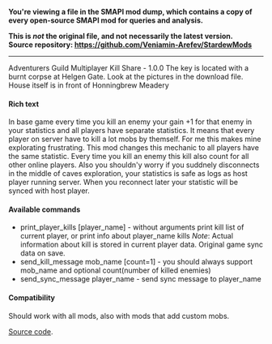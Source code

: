 **You're viewing a file in the SMAPI mod dump, which contains a copy of every open-source SMAPI mod
for queries and analysis.**

**This is _not_ the original file, and not necessarily the latest version.**  
**Source repository: https://github.com/Veniamin-Arefev/StardewMods**

----

Adventurers Guild Multiplayer Kill Share - 1.0.0
The key is located with a burnt corpse at Helgen Gate. Look at the pictures in the download file.
House itself is in front of Honningbrew Meadery


#### Rich text
In base game every time you kill an enemy your gain +1 for that enemy in your statistics and all players have separate statistics. It means that every player on server have to kill a lot mobs by themself. For me this makes mine explorating frustrating. This mod changes this mechanic to all players have the same statistic. Every time you kill an enemy this kill also count for all other online players. Also you shouldn'y worry if you suddnely disconnects in the middle of caves exploration, your statistics is safe as logs as host player running server. When you reconnect later your statistic will be synced with host player.

#### Available commands
- print_player_kills [player_name] - without arguments print kill list of current player, or print info about player_name kills
_Note_: Actual information about kill is stored in current player data. Original game sync data on save.
- send_kill_message mob_name [count=1] - you should always support mob_name and optional count(number of killed enemies)
- send_sync_message player_name - send sync message to player_name

#### Compatibility
Should work with all mods, also with mods that add custom mobs.

[Source code](https://github.com/Veniamin-Arefev/StardewMods).